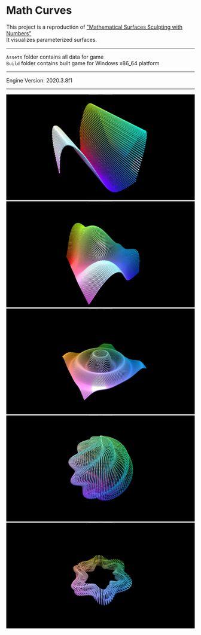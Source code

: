 # Math Curves  

This project is a reproduction of ["Mathematical Surfaces Sculpting with Numbers"](https://catlikecoding.com/unity/tutorials/basics/mathematical-surfaces/)  
It visualizes parameterized surfaces.  

------

`Assets` folder contains all data for game  
`Build` folder contains built game for Windows x86_64 platform  

------

Engine Version: 2020.3.8f1

------

![screenshot1](screenshot1.png)  
![screenshot2](screenshot2.png)  
![screenshot3](screenshot3.png)  
![screenshot4](screenshot4.png)  
![screenshot5](screenshot5.png)  